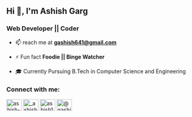 ## Hi 👋, I'm Ashish Garg
### Web Developer || Coder

<!--
**ashish-garg18/ashish-garg18** is a ✨ _special_ ✨ repository because its `README.md` (this file) appears on your GitHub profile. 
-->

- 📫 reach me at **gashish641@gmail.com**

- ⚡ Fun fact **Foodie || Binge Watcher**

- 🎓 Currently Pursuing B.Tech in Computer Science and Engineering

<p align="left">
<h3 align="left">Connect with me:</h3>
<a href="https://linkedin.com/in/ashish-garg-335836125" target="blank"><img align="center" src="https://cdn.jsdelivr.net/npm/simple-icons@3.0.1/icons/linkedin.svg" alt="ashish-garg-335836125" height="30" width="40" /></a>
<a href="https://instagram.com/_ashish.garg_" target="blank"><img align="center" src="https://cdn.jsdelivr.net/npm/simple-icons@3.0.1/icons/instagram.svg" alt="_ashish.garg_" height="30" width="40" /></a>
<a href="https://www.hackerrank.com/ashish1930" target="blank"><img align="center" src="https://cdn.jsdelivr.net/npm/simple-icons@3.0.1/icons/hackerrank.svg" alt="ashish1930" height="30" width="40" /></a>
<a href="https://www.hackerearth.com/@gashish641" target="blank"><img align="center" src="https://cdn.jsdelivr.net/npm/simple-icons@3.0.1/icons/hackerearth.svg" alt="@gashish641" height="30" width="40" /></a>
</p>
